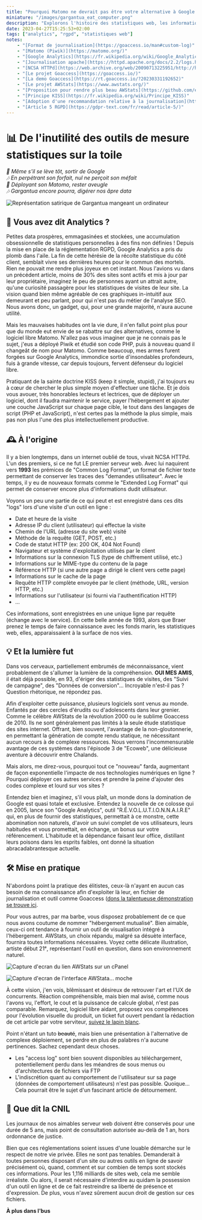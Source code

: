 ```yaml
---
title: "Pourquoi Matomo ne devrait pas être votre alternative à Google Analytics"
miniature: "/images/gargantua_eat_computer.png"
description: "Explorons l'histoire des statistiques web, les informations qu'elles recueillent et pourquoi les outils de mesure statistiques sur la toile sont souvent inutiles."
date: 2023-04-27T15:25:53+02:00
tags: ["analytics", "rgpd", "statistiques web"]
notes:
    - "[Format de journalisation](https://goaccess.io/man#custom-log)"
    - "[Matomo (Piwik)](https://matomo.org/)"
    - "[Google Analytics](https://fr.wikipedia.org/wiki/Google_Analytics)"
    - "[Journalisation apache](https://httpd.apache.org/docs/2.2/logs.html#accesslog)"
    - "[NCSA HTTPd](https://web.archive.org/web/20090713225951/http://hoohoo.ncsa.illinois.edu/)"
    - "[Le projet Goaccess](https://goaccess.io/)"
    - "[La demo Goaccess](https://rt.goaccess.io/?20230331192652)"
    - "[Le projet AWStats](https://www.awstats.org/)"
    - "[Proposition pour rendre plus beau AWStats](https://github.com/eldy/AWStats/issues/233)"
    - "[Principe KISS](https://fr.wikipedia.org/wiki/Principe_KISS)"
    - "[Adoption d'une recommandation relative à la journalisation](https://www.legifrance.gouv.fr/jorf/id/JORFTEXT000044272396)"
    - "[Article 5 RGPD](https://gdpr-text.com/fr/read/article-5/)"
---
```


# 📊 De l'inutilité des outils de mesure statistiques sur la toile
_🎵 Même s'il se lève tôt, sortir de Google_   
_🎶 En perpétrant son forfait, nul ne perçoit son méfait_   
_🎵 Déployant son Matomo, rester aveugle_   
_🎶 Gargantua encore pourra, digérer nos âpre data_   

![Représentation satirique de Gargantua mangeant un ordinateur](/images/gargantua_eat_computer.png "Gargantua n'a jamais fait d'aussi bon repas")

## 🥸 Vous avez dit Analytics ?
Petites data prospères, emmagasinées et stockées, une accumulation obsessionnelle de statistiques personnelles à des fins non définies ! Depuis la mise en place de la réglementation RGPD, Google Analytics a pris du plomb dans l'aile. La fin de cette hérésie de la récolte statistique du côté client, semblait vivre ses dernières heures pour le commun des mortels. Rien ne pouvait me rendre plus joyeux en cet instant. Nous l'avions vu dans un précédent article, moins de 30% des sites sont actifs et mis à jour par leur propriétaire, imaginez le peu de personnes ayant un attrait autre, qu'une curiosité passagère pour les statistiques de visites de leur site. La vision quand bien même agréable de ces graphiques in-intuitif aux demeurant et peu parlant, pour qui n'est pas du métier de l'analyse SEO. Nous avons donc, un gadget, qui, pour une grande majorité, n'aura aucune utilité.

Mais les mauvaises habitudes ont la vie dure, il n'en fallut point plus pour que du monde eut envie de se rabattre sur des alternatives, comme le logiciel libre Matomo. N'allez pas vous imaginer que je ne connais pas le sujet, j'eus a déployé Piwik et étudié son code PHP, puis à nouveau quand il changeât de nom pour Matomo. Comme beaucoup, mes armes furent forgées sur Google Analytics, immondice sortie d'insondables profondeurs, fuis à grande vitesse, car depuis toujours, fervent défenseur du logiciel libre.

Pratiquant de la sainte doctrine KISS (keep it simple, stupid), j'ai toujours eu à cœur de chercher le plus simple moyen d'effectuer une tâche. Et je dois vous avouer, très honorables lecteurs et lectrices, que de déployer un logiciel, dont il faudra maintenir le service, payer l'hébergement et ajouter une couche JavaScript sur chaque page cible, le tout dans des langages de script (PHP et JavaScript), n'est certes pas la méthode la plus simple, mais pas non plus l'une des plus intellectuellement productive.

## 🕰 À l'origine
Il y a bien longtemps, dans un internet oublié de tous, vivait NCSA HTTPd. L'un des premiers, si ce ne fut LE premier serveur web. Avec lui naquirent vers **1993** les prémices de "Common Log Format", un format de fichier texte permettant de conserver les traces des "demandes utilisateur". Avec le temps, il y eu de nouveaux formats comme le "Extended Log Format" qui permet de conserver encore plus d'informations dudit utilisateur.

Voyons un peu une partie de ce qui peut et est enregistré dans ces dits "logs" lors d'une visite d'un outil en ligne :
- Date et heure de la visite
- Adresse IP du client (utilisateur) qui effectue la visite
- Chemin de l'URL (adresse du site web) visité
- Méthode de la requête (GET, POST, etc.)
- Code de statut HTTP (ex: 200 OK, 404 Not Found)
- Navigateur et système d'exploitation utilisés par le client
- Informations sur la connexion TLS (type de chiffrement utilisé, etc.)
- Informations sur le MIME-type du contenu de la page
- Référence HTTP (si une autre page a dirigé le client vers cette page)
- Informations sur le cache de la page
- Requête HTTP complète envoyée par le client (méthode, URL, version HTTP, etc.)
- Informations sur l'utilisateur (si fourni via l'authentification HTTP)
- ...

Ces informations, sont enregistrées en une unique ligne par requête (échange avec le service). En cette belle année de 1993, alors que Braer prenez le temps de faire connaissance avec les fonds marin, les statistiques web, elles, apparaissaient à la surface de nos vies.

## 💡 Et la lumière fut
Dans vos cerveaux, partiellement embrumés de méconnaissance, vient probablement de s'allumer la lumière de la compréhension. **OUI MES AMIS**, il était déjà possible, en 93, d'ériger des statistiques de visites, des "Suivi de campagne", des "Données de conversion"... Incroyable n'est-il pas ? Question rhétorique, ne répondez pas.

Afin d'exploiter cette puissance, plusieurs logiciels sont venus au monde. Enfantés par des cercles d'érudits ou d'adolescents dans leur grenier. Comme le célèbre AWStats de la révolution 2000 ou le sublime Goaccess de 2010. Ils ne sont généralement pas limités à la seule étude statistique des sites internet. Offrant, bien souvent, l'avantage de la non-gloutonnerie, en permettant la génération de compte rendu statique, ne nécessitant aucun recours à de complexe ressources. Nous verrons l'incommensurable avantage de ces systèmes dans l'épisode 3 de "Ecoweb", une délicieuse aventure à découvrir entre Chalands.

Mais alors, me direz-vous, pourquoi tout ce "nouveau" farda, augmentant de façon exponentielle l'impacte de nos technologies numériques en ligne ? Pourquoi déployer ces autres services et prendre la peine d'ajouter des codes complexe et lourd sur vos sites ? 

Entendez bien et imaginez, s'il vous plaît, un monde dons la domination de Google est quasi totale et exclusive. Entendez la nouvelle de ce colosse qui en 2005, lance son "Google Analytics", outil "R.É.V.O.L.U.T.I.O.N.N.A.I.R.E" qui, en plus de fournir des statistiques, permettait à ce monstre, cette abomination non naturels, d'avoir un suivi complet de vos utilisateurs, leurs habitudes et vous promettait, en échange, un bonus sur votre référencement. L'habitude et la dépendance faisant leur office, distillant leurs poisons dans les esprits faibles, ont donné la situation abracadabrantesque actuelle.

## 🛠 Mise en pratique
N'abordons point la pratique des élitistes, ceux-là n'ayant en aucun cas besoin de ma connaissance afin d'exploiter là leur, en fichier de journalisation et outil comme Goaccess ([dons la talentueuse démonstration se trouve ici](https://rt.goaccess.io/?20230331192652).

Pour vous autres, par ma barbe, vous disposez probablement de ce que nous avons coutume de nommer "hébergement mutualisé". Bien aimable, ceux-ci ont tendance à fournir un outil de visualisation intégré à l'hébergement. AWStats, un choix répandu, malgré sa désuète interface, fournira toutes informations nécessaires. Voyez cette délicate illustration, artiste début 21ᵉ, représentant l'outil en question, dans son environnement naturel.

![Capture d'ecran du lien AWStats sur un cPanel](/images/awstats_icon.png)

![Capture d'ecran de l'interface AWStata... moche](/images/awstats_example.png "Exemple des plus parlants")

À cette vision, j'en vois, blêmissant et désireux de retrouver l'art et l'UX de concurrents. Réaction compréhensible, mais bien mal avisé, comme nous l'avons vu, l'effort, le cout et la puissance de calcule global, n'est pas comparable. Remarquez, logiciel libre aidant, proposez vos compétences pour l'évolution visuelle du produit, un ticket fut ouvert pendant la rédaction de cet article par votre serviteur, [suivez le lapin blanc](https://github.com/eldy/AWStats/issues/233).

Point n'étant un tuto ~~beauté~~, mais bien une présentation à l'alternative de complexe déploiement, se perdre en plus de palabres n'a aucune pertinences. Sachez cependant deux choses.
- Les "access log" sont bien souvent disponibles au téléchargement, potentiellement perdu dans les méandres de sous menus ou d'architectures de fichiers via FTP
- L'indiscrétion quant au comportement de l'utilisateur sur sa page (données de comportement utilisateurs) n'est pas possible. Quoique... Cela pourrait être le sujet d'un fascinant article de détournement.

## 👮‍ Que dit la CNIL
Les journaux de nos aimables serveur web doivent être conservés pour une durée de 5 ans, mais point de consultation autorisée au-delà de 1 an, hors ordonnance de justice.

Bien que ces réglementations soient issues d'une louable démarche sur le respect de notre vie privée. Elles ne sont pas tenables. Demanderait à toutes personnes disposant d'un site ou autres outils en ligne de savoir précisément où, quand, comment et sur combien de temps sont stockés ces informations. Pour les 1,116 milliards de sites web, cela me semble irréaliste. Ou alors, il serait nécessaire d'interdire au quidam la possession d'un outil en ligne et de ce fait restreindre sa liberté de présence et d'expression. De plus, vous n'avez sûrement aucun droit de gestion sur ces fichiers.


**À plus dans l'bus**
